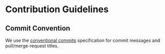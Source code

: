 # Contribution Guidelines

## Commit Convention

We use the
[conventional commits](https://www.conventionalcommits.org/en/v1.0.0/)
specification for commit messages and pull/merge-request titles.

<!-- Additional 'scopes' should be described here.-->
<!-- ### Scopes -->
